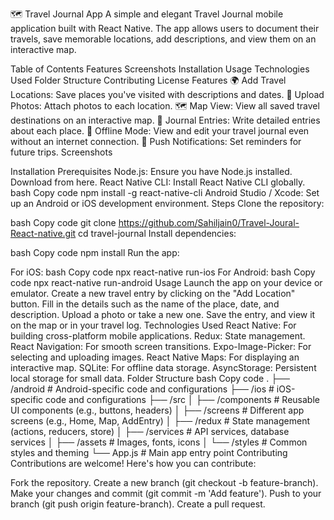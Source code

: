 🗺️ Travel Journal App
A simple and elegant Travel Journal mobile application built with React Native. The app allows users to document their travels, save memorable locations, add descriptions, and view them on an interactive map.


Table of Contents
Features
Screenshots
Installation
Usage
Technologies Used
Folder Structure
Contributing
License
Features
🌍 Add Travel Locations: Save places you've visited with descriptions and dates.
📸 Upload Photos: Attach photos to each location.
🗺️ Map View: View all saved travel destinations on an interactive map.
📝 Journal Entries: Write detailed entries about each place.
🔄 Offline Mode: View and edit your travel journal even without an internet connection.
🔔 Push Notifications: Set reminders for future trips.
Screenshots

Installation
Prerequisites
Node.js: Ensure you have Node.js installed. Download from here.
React Native CLI: Install React Native CLI globally.
bash
Copy code
npm install -g react-native-cli
Android Studio / Xcode: Set up an Android or iOS development environment.
Steps
Clone the repository:

bash
Copy code
git clone https://github.com/Sahiljain0/Travel-Joural-React-native.git
cd travel-journal
Install dependencies:

bash
Copy code
npm install
Run the app:

For iOS:
bash
Copy code
npx react-native run-ios
For Android:
bash
Copy code
npx react-native run-android
Usage
Launch the app on your device or emulator.
Create a new travel entry by clicking on the "Add Location" button.
Fill in the details such as the name of the place, date, and description.
Upload a photo or take a new one.
Save the entry, and view it on the map or in your travel log.
Technologies Used
React Native: For building cross-platform mobile applications.
Redux: State management.
React Navigation: For smooth screen transitions.
Expo-Image-Picker: For selecting and uploading images.
React Native Maps: For displaying an interactive map.
SQLite: For offline data storage.
AsyncStorage: Persistent local storage for small data.
Folder Structure
bash
Copy code
.
├── /android             # Android-specific code and configurations
├── /ios                 # iOS-specific code and configurations
├── /src
│   ├── /components      # Reusable UI components (e.g., buttons, headers)
│   ├── /screens         # Different app screens (e.g., Home, Map, AddEntry)
│   ├── /redux           # State management (actions, reducers, store)
│   ├── /services        # API services, database services
│   ├── /assets          # Images, fonts, icons
│   └── /styles          # Common styles and theming
└── App.js               # Main app entry point
Contributing
Contributions are welcome! Here's how you can contribute:

Fork the repository.
Create a new branch (git checkout -b feature-branch).
Make your changes and commit (git commit -m 'Add feature').
Push to your branch (git push origin feature-branch).
Create a pull request.